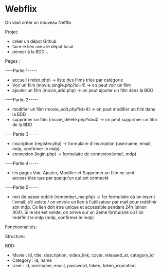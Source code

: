 # Webflix

On veut créer un nouveau Netflix

Projet:
- créer un dépot Github
- faire le lien avec le dépot local
- penser à la BDD...

Pages :

----Partie 1-----
- accueil (index.php) -> liste des films triée par catégorie
- Voir un film (movie_single.php?id=4) -> on peut voir un film
- ajouter un film (movie_add.php) -> on peut ajouter un film dans la BDD

----Partie 2-----
- modifier un film (movie_edit.php?id=4) -> on peut modifier un film dans la BDD
- supprimer un film (movie_delete.php?id=4) -> on peut supprimer un film de la BDD


----Partie 3-----
- inscription (register.php) -> formulaire d'inscription (username, email, mdp, confirmer le mdp)
- connexion (login.php) -> formulaire de connexion(email, mdp)

----Partie 4-----
- les pages Voir, Ajouter, Modifier et Supprimer un film ne sont accessibles que par quelqu'un qui est connecté

----Partie 5-----
- mot de passe oublié (remember_me.php) -> 1er formulaire où on inscrit l'email, s'il existe / on envoie un lien à l'utilisateur par mail pour redéfinir son mdp. Ce lien doit être unique et accessible pendant 24h (sinon 404). Si le ien est valide, on arrive sur un 2eme formulaire où l'on redéfinit le mdp (mdp, confirmer le mdp) 

Fonctionnalités:

Structure:

BDD:
- Movie : id, title, description, video_link, cover, released_at, category_id
- Category : id, name
- User : id, username, email, password, token, token_expiration

